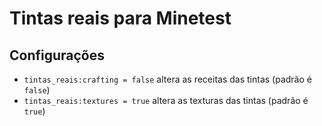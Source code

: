 # Tintas reais para Minetest

## Configurações
* `tintas_reais:crafting = false` altera as receitas das tintas (padrão é `false`)
* `tintas_reais:textures = true` altera as texturas das tintas (padrão é `true`)
